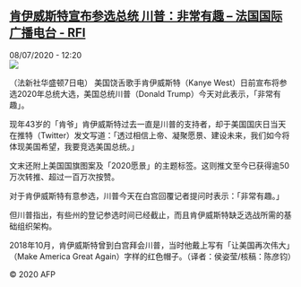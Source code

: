 <!--1594209294000-->
[肯伊威斯特宣布参选总统 川普：非常有趣 – 法国国际广播电台 - RFI](http://www.rfi.fr//cn/contenu/20200708-%E8%82%AF%E4%BC%8A%E5%A8%81%E6%96%AF%E7%89%B9%E5%AE%A3%E5%B8%83%E5%8F%82%E9%80%89%E6%80%BB%E7%BB%9F-%E5%B7%9D%E6%99%AE%E9%9D%9E%E5%B8%B8%E6%9C%89%E8%B6%A3)
------

<div>08/07/2020 - 12:20</div><img src="https://s.rfi.fr/media/display/f010df9e-c10a-11ea-8f6a-005056a98db9/w:310/p:16x9/int0013b.200708182006.jpg"><div class="t-content__body u-clearfix"><div class="m-interstitial"></div><p>（法新社华盛顿7日电）    美国饶舌歌手肯伊威斯特（Kanye West）日前宣布将参选2020年总统大选，美国总统川普（Donald Trump）今天对此表示，「非常有趣」。</p><p>    现年43岁的「肯爷」肯伊威斯特过去一直是川普的支持者，却于美国国庆日当天在推特（Twitter）发文写道：「透过相信上帝、凝聚愿景、建设未来，我们如今将体现美国希望，我要竞选美国总统。」</p><p>    文末还附上美国国旗图案及「2020愿景」的主题标签。这则推文至今已获得逾50万次转推、超过一百万次按赞。</p><p>    对于肯伊威斯特有意参选，川普今天在白宫回覆记者提问时表示：「非常有趣。」</p><p>    但川普指出，有些州的登记参选时间已经截止，而且肯伊威斯特缺乏选战所需的基础组织架构。</p><p>    2018年10月，肯伊威斯特曾到白宫拜会川普，当时他戴上写有「让美国再次伟大」（Make America Great Again）字样的红色帽子。（译者：侯姿莹/核稿：陈彦钧）</p><p class="t-copyright">© 2020 AFP</p>        </div>
